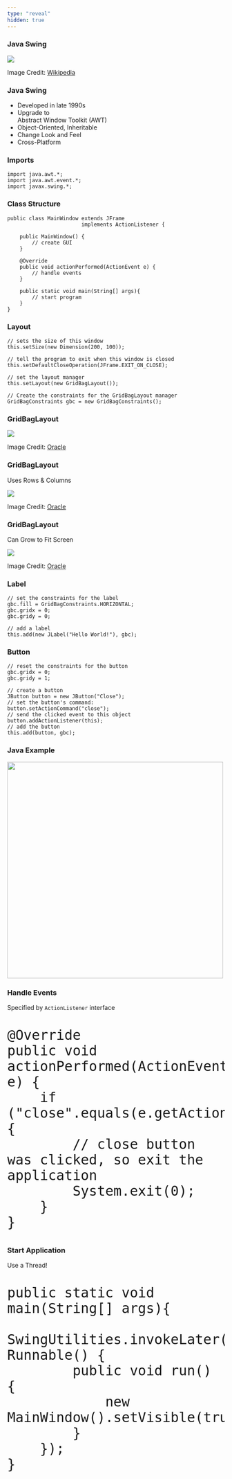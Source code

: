 ```yaml
---
type: "reveal"
hidden: true
---
```

<section>
    <h3>Java Swing</h3>
    <img class="plain stretch" src="/images/9/410_9_swing.png">
    <p class="imagecredit">Image Credit: <a href="https://commons.wikimedia.org/w/index.php?title=File:Gui-widgets.png&oldid=458387263">Wikipedia</a></p>
</section>
<section>
    <h3>Java Swing</h3>
    <ul>
        <li>Developed in late 1990s</li>
        <li>Upgrade to<br>
            Abstract Window Toolkit (AWT)</li>
        <li>Object-Oriented, Inheritable</li>
        <li>Change Look and Feel</li>
        <li>Cross-Platform</li>
    </ul>
</section>
<section>
    <h3>Imports</h3>
    <pre class="java"><code>import java.awt.*;
import java.awt.event.*;
import javax.swing.*;</code></pre>
</section>
<section>
    <h3>Class Structure</h3>
    <pre class="java stretch"><code>public class MainWindow extends JFrame 
                        implements ActionListener {<br>
    public MainWindow() {
        // create GUI
    }<br>
    @Override
    public void actionPerformed(ActionEvent e) {
        // handle events
    }<br>
    public static void main(String[] args){
        // start program
    }
}</code></pre>
</section>
<section>
    <h3>Layout</h3>
    <pre class="java stretch"><code>// sets the size of this window
this.setSize(new Dimension(200, 100));<br>
// tell the program to exit when this window is closed
this.setDefaultCloseOperation(JFrame.EXIT_ON_CLOSE);<br>
// set the layout manager
this.setLayout(new GridBagLayout());<br>
// Create the constraints for the GridBagLayout manager
GridBagConstraints gbc = new GridBagConstraints();</code></pre>
</section>
<section>
    <h3>GridBagLayout</h3>
    <img class="plain stretch" src="/images/9/410_9_gridbag1.png">
    <p class="imagecredit">Image Credit: <a href="https://docs.oracle.com/javase/tutorial/uiswing/layout/gridbag.html">Oracle</a></p>
</section>
<section>
    <h3>GridBagLayout</h3>
    <p>Uses Rows & Columns</p>
    <img class="plain stretch" src="/images/9/410_9_gridbag2.jpg">
    <p class="imagecredit">Image Credit: <a href="https://docs.oracle.com/javase/tutorial/uiswing/layout/gridbag.html">Oracle</a></p>
</section>
<section>
    <h3>GridBagLayout</h3>
    <p>Can Grow to Fit Screen</p>
    <img class="plain stretch" src="/images/9/410_9_gridbag3.png">
    <p class="imagecredit">Image Credit: <a href="https://docs.oracle.com/javase/tutorial/uiswing/layout/gridbag.html">Oracle</a></p>
</section>
<section>
    <h3>Label</h3>
    <pre class="java"><code>// set the constraints for the label
gbc.fill = GridBagConstraints.HORIZONTAL;
gbc.gridx = 0;
gbc.gridy = 0;<br>
// add a label
this.add(new JLabel("Hello World!"), gbc);</code></pre>
</section>
<section>
    <h3>Button</h3>
    <pre class="java stretch"><code>// reset the constraints for the button
gbc.gridx = 0;
gbc.gridy = 1;<br>
// create a button 
JButton button = new JButton("Close");
// set the button's command:
button.setActionCommand("close");
// send the clicked event to this object
button.addActionListener(this);
// add the button
this.add(button, gbc);</code></pre>
</section>
<section>
    <h3>Java Example</h3>
    <img class="plain" width="500px" src="/images/9/410_9_javahello.png">
</section>
<section>
    <h3>Handle Events</h3>
    <p>Specified by <code>ActionListener</code> interface</code></p>
    <pre class="java" style="font-size: 37px"><code>@Override
public void actionPerformed(ActionEvent e) {
    if ("close".equals(e.getActionCommand())) {
        // close button was clicked, so exit the application
        System.exit(0);
    }
}</code></pre>
</section>
<section>
    <h3>Start Application</h3>
    <p>Use a Thread!</p>
    <pre class="java" style="font-size: 37px"><code>public static void main(String[] args){
    SwingUtilities.invokeLater(new Runnable() {
        public void run() {
            new MainWindow().setVisible(true);
        }
    });
}</code></pre>
</section>